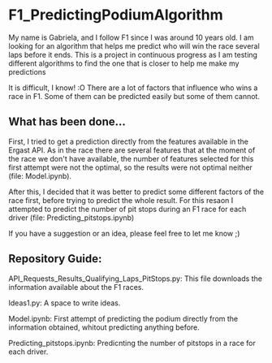 # F1_PredictingPodiumAlgorithm

My name is Gabriela, and I follow F1 since I was around 10 years old. I am looking for an algorithm that helps me predict who will win the race several laps before it ends. This is a project in continuous progress as I am testing different algorithms to find the one that is closer to help me make my predictions

It is difficult, I know! :O
There are a lot of factors that influence who wins a race in F1. Some of them can be predicted easily but some of them cannot.

## What has been done...

First, I tried to get a prediction directly from the features available in the Ergast API. As in the race there are several features that at the moment of the race we don't have available, the number of features selected for this first attempt were not the optimal, so the results were not optimal neither (file: Model.ipynb).

After this, I decided that it was better to predict some different factors of the race first, before trying to predict the whole result. For this resaon I attempted to predict the number of pit stops during an F1 race for each driver (file: Predicting_pitstops.ipynb)

If you have a suggestion or an idea, please feel free to let me know ;)


## Repository Guide:

  API_Requests_Results_Qualifying_Laps_PitStops.py: This file downloads the information available about the F1 races.
  
  Ideas1.py: A space to write ideas.
  
  Model.ipynb: First attempt of predicting the podium directly from the information obtained, whitout predicting anything before.
 
  Predicting_pitstops.ipynb: Predicnting the number of pitstops in a race for each driver.
  


